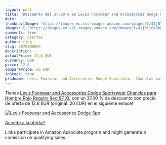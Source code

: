 ```yaml
---
layout: post
title: 'Descuento del 37.00 % en Levis Footwear and Accessories Dodge Spo'
date: 
thumbnailImage: 'https://images-eu.ssl-images-amazon.com/images/I/41j0Yj84uOL._SL200_.jpg'
images: [ 'https://images-eu.ssl-images-amazon.com/images/I/41j0Yj84uOL._SL200_.jpg' ]
comments: true
category: ofertas
author: ring
slug: B07DZW8QXK
description:
actualPrice: 12.6 EUR
currency: EUR
price: 12.6
comparePrice: 20 EUR
inStock: true
prodname: Levis Footwear and Accessories Dodge Sportswear  Chanclas para Hombre  Rojo  Regular Red 87   XL
---
```


Tienes [Levis Footwear and Accessories Dodge Sportswear  Chanclas para Hombre  Rojo  Regular Red 87   XL](https://www.amazon.es/dp/B07DZW8QXK/?tag=tolees-21) con un 37.00 % de descuento con precio de oferta de 12.6 EUR (original: 20 EUR) en el siguiente enlace!

[![Levis Footwear and Accessories Dodge Spo](https://images-eu.ssl-images-amazon.com/images/I/41j0Yj84uOL._SL200_.jpg)](https://www.amazon.es/dp/B07DZW8QXK/?tag=tolees-21)

[Accede a la oferta!!](https://www.amazon.es/dp/B07DZW8QXK/?tag=tolees-21)

Links participate in Amazon Associate program and might generate a comission on qualifying sales


